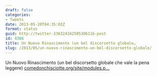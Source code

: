 ```yaml
---
draft: false
categories:
- Tweets
date: 2013-05-20T04:35:03Z
format: status
guid: http://twitter-336324162505306116-post
id: 4366
title: Un Nuovo Rinascimento (un bel discorsetto globale…
slug: /2013/05/un-nuovo-rinascimento-un-bel-discorsetto-globale/
---
```


Un Nuovo Rinascimento (un bel discorsetto globale che vale la pena leggere) [comedonchisciotte.org/site/modules.p…](http://www.comedonchisciotte.org/site/modules.php?name=News&file=article&sid=11864)